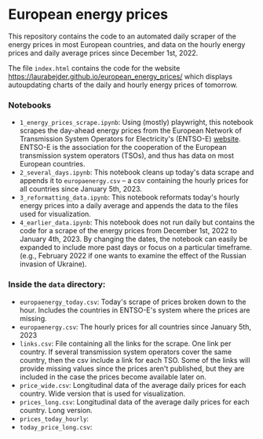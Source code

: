 # European energy prices

This repository contains the code to an automated daily scraper of the energy prices in most European countries, and data on the hourly energy prices and daily average prices since December 1st, 2022. 

The file `index.html` contains the code for the website https://laurabejder.github.io/european_energy_prices/ which displays autoupdating charts of the daily and hourly energy prices of tomorrow. 

### Notebooks
- `1_energy_prices_scrape.ipynb`: Using (mostly) playwright, this notebook scrapes the day-ahead energy prices from the European Network of Transmission System Operators for Electricity's (ENTSO-E) [website](https://transparency.entsoe.eu/transmission-domain/r2/dayAheadPrices/show?name=&defaultValue=false&viewType=GRAPH&areaType=BZN&atch=false&dateTime.dateTime=06.01.2023+00:00|CET|DAY&biddingZone.values=CTY|10YSE-1--------K!BZN|10Y1001A1001A47J&resolution.values=PT15M&resolution.values=PT30M&resolution.values=PT60M&dateTime.timezone=CET_CEST&dateTime.timezone_input=CET+(UTC+1)+/+CEST+(UTC+2)). ENTSO-E is the association for the cooperation of the European transmission system operators (TSOs), and thus has data on most European countries. 
- `2_several_days.ipynb`: This notebook cleans up today's data scrape and appends it to `europaenergy.csv` – a csv containing the hourly prices for all countries since January 5th, 2023.
- `3_reformatting_data.ipynb`: This notebook reformats today's hourly energy prices into a daily average and appends the data to the files used for visualization. 
- `4_earlier_data.ipynb`: This notebook does not run daily but contains the code for a scrape of the energy prices from December 1st, 2022 to January 4th, 2023. By changing the dates, the notebook can easily be expanded to include more past days or focus on a particular timeframe. (e.g., February 2022 if one wants to examine the effect of the Russian invasion of Ukraine).

### Inside the `data` directory:
- `europaenergy_today.csv`: Today's scrape of prices broken down to the hour. Includes the countries in ENTSO-E's system where the prices are missing. 
- `europaenergy.csv`: The hourly prices for all countries since January 5th, 2023
- `links.csv`: File containing all the links for the scrape. One link per country. If several transmission system operators cover the same country, then the csv include a link for each TSO. Some of the links will provide missing values since the prices aren't published, but they are included in the case the prices become available later on. 
- `price_wide.csv`: Longitudinal data of the average daily prices for each country. Wide version that is used for visualization. 
- `prices_long.csv`: Longitudinal data of the average daily prices for each country. Long version.
- `prices_today_hourly`:
- `today_price_long.csv`:
